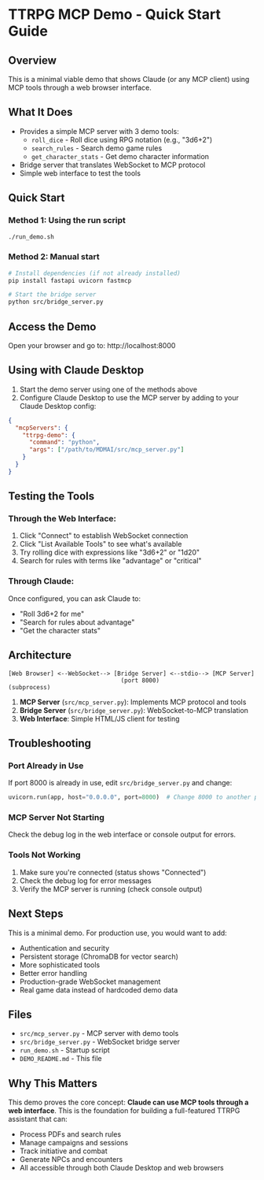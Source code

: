 # TTRPG MCP Demo - Quick Start Guide

## Overview
This is a minimal viable demo that shows Claude (or any MCP client) using MCP tools through a web browser interface.

## What It Does
- Provides a simple MCP server with 3 demo tools:
  - `roll_dice` - Roll dice using RPG notation (e.g., "3d6+2")
  - `search_rules` - Search demo game rules
  - `get_character_stats` - Get demo character information
- Bridge server that translates WebSocket to MCP protocol
- Simple web interface to test the tools

## Quick Start

### Method 1: Using the run script
```bash
./run_demo.sh
```

### Method 2: Manual start
```bash
# Install dependencies (if not already installed)
pip install fastapi uvicorn fastmcp

# Start the bridge server
python src/bridge_server.py
```

## Access the Demo
Open your browser and go to: http://localhost:8000

## Using with Claude Desktop

1. Start the demo server using one of the methods above
2. Configure Claude Desktop to use the MCP server by adding to your Claude Desktop config:

```json
{
  "mcpServers": {
    "ttrpg-demo": {
      "command": "python",
      "args": ["/path/to/MDMAI/src/mcp_server.py"]
    }
  }
}
```

## Testing the Tools

### Through the Web Interface:
1. Click "Connect" to establish WebSocket connection
2. Click "List Available Tools" to see what's available
3. Try rolling dice with expressions like "3d6+2" or "1d20"
4. Search for rules with terms like "advantage" or "critical"

### Through Claude:
Once configured, you can ask Claude to:
- "Roll 3d6+2 for me"
- "Search for rules about advantage"
- "Get the character stats"

## Architecture

```
[Web Browser] <--WebSocket--> [Bridge Server] <--stdio--> [MCP Server]
                                (port 8000)                 (subprocess)
```

1. **MCP Server** (`src/mcp_server.py`): Implements MCP protocol and tools
2. **Bridge Server** (`src/bridge_server.py`): WebSocket-to-MCP translation
3. **Web Interface**: Simple HTML/JS client for testing

## Troubleshooting

### Port Already in Use
If port 8000 is already in use, edit `src/bridge_server.py` and change:
```python
uvicorn.run(app, host="0.0.0.0", port=8000)  # Change 8000 to another port
```

### MCP Server Not Starting
Check the debug log in the web interface or console output for errors.

### Tools Not Working
1. Make sure you're connected (status shows "Connected")
2. Check the debug log for error messages
3. Verify the MCP server is running (check console output)

## Next Steps

This is a minimal demo. For production use, you would want to add:
- Authentication and security
- Persistent storage (ChromaDB for vector search)
- More sophisticated tools
- Better error handling
- Production-grade WebSocket management
- Real game data instead of hardcoded demo data

## Files

- `src/mcp_server.py` - MCP server with demo tools
- `src/bridge_server.py` - WebSocket bridge server
- `run_demo.sh` - Startup script
- `DEMO_README.md` - This file

## Why This Matters

This demo proves the core concept: **Claude can use MCP tools through a web interface**. This is the foundation for building a full-featured TTRPG assistant that can:
- Process PDFs and search rules
- Manage campaigns and sessions
- Track initiative and combat
- Generate NPCs and encounters
- All accessible through both Claude Desktop and web browsers